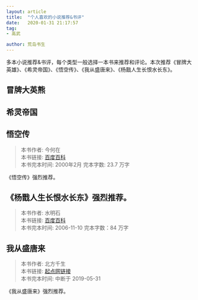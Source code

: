 ```yaml
---
layout: article
title:  "个人喜欢的小说推荐&书评"
date:   2020-01-31 21:17:57
tag:
- 高武

author: 荒岛书生
---
```

 
多本小说推荐&书评，每个类型一般选择一本书来推荐和评论。本次推荐《冒牌大英雄》、《希灵帝国》、《悟空传》、《我从盛唐来》、《杨戬人生长恨水长东》。
<!---more--->


## 冒牌大英熊


## 希灵帝国





## 悟空传

> 本书作者:  今何在  
> 本书链接:  [百度百科](https://baike.baidu.com/item/%E6%82%9F%E7%A9%BA%E4%BC%A0/30167)  
> 本书完本时间: 2000年2月
> 完本字数: 23.7 万字

《悟空传》强烈推荐。


## 《杨戬人生长恨水长东》强烈推荐。

> 本书作者:  水明石  
> 本书链接:  [百度百科](hhttps://baike.baidu.com/item/%E4%BA%BA%E7%94%9F%E9%95%BF%E6%81%A8%E6%B0%B4%E9%95%BF%E4%B8%9C)  
> 本书完本时间: 2006-11-10
> 完本字数：84 万字


## 我从盛唐来

> 本书作者:  北方千生  
> 本书链接:  [起点网链接](https://book.qidian.com/)  
> 本书完本时间: 中断于 2019-05-31

《我从盛唐来》强烈推荐。

